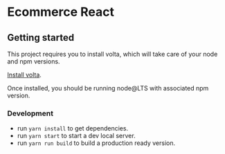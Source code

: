 # Ecommerce React


## Getting started

This project requires you to install volta, which will take care of your node and npm versions.

[Install volta](https://docs.volta.sh/guide/getting-started).

Once installed, you should be running node@LTS with associated npm version.

### Development

- run `yarn install` to get dependencies.
- run `yarn start` to start a dev local server.
- run `yarn run build` to build a production ready version.
